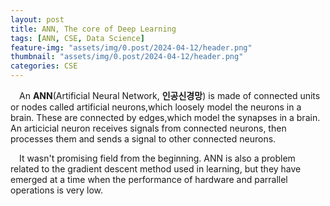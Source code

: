 ```yaml
---
layout: post
title: ANN, The core of Deep Learning
tags: [ANN, CSE, Data Science]
feature-img: "assets/img/0.post/2024-04-12/header.png"
thumbnail: "assets/img/0.post/2024-04-12/header.png"
categories: CSE
---
```


&emsp;An **ANN**(Artificial Neural Network, **인공신경망**) is made of connected units or nodes called artificial neurons,which loosely model the neurons in a brain. These are connected by edges,which model the synapses in a brain. An articicial neuron receives signals from connected neurons, then processes them and sends a signal to other connected neurons.

&emsp;It wasn't promising field from the beginning. ANN is also a problem related to the gradient descent method used in learning, but they have emerged at a time when the performance of hardware and parrallel operations is very low.


